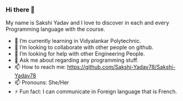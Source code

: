 ### Hi there 👋
My name is Sakshi Yadav and I love to discover in each and every Programming language with the course.
- 🌱 I’m currently learning in Vidyalankar Polytechnic.
- 👯 I’m looking to collaborate with other people on github.
- 🤔 I’m looking for help with other Engineering People. 
- 💬 Ask me about regarding any programming stuff.
- 📫 How to reach me: https://github.com/Sakshi-Yadav78/Sakshi-Yadav78
- 📫 Pronouns: She/Her
- ⚡ Fun fact: I can communicate in Foreign language that is French.
